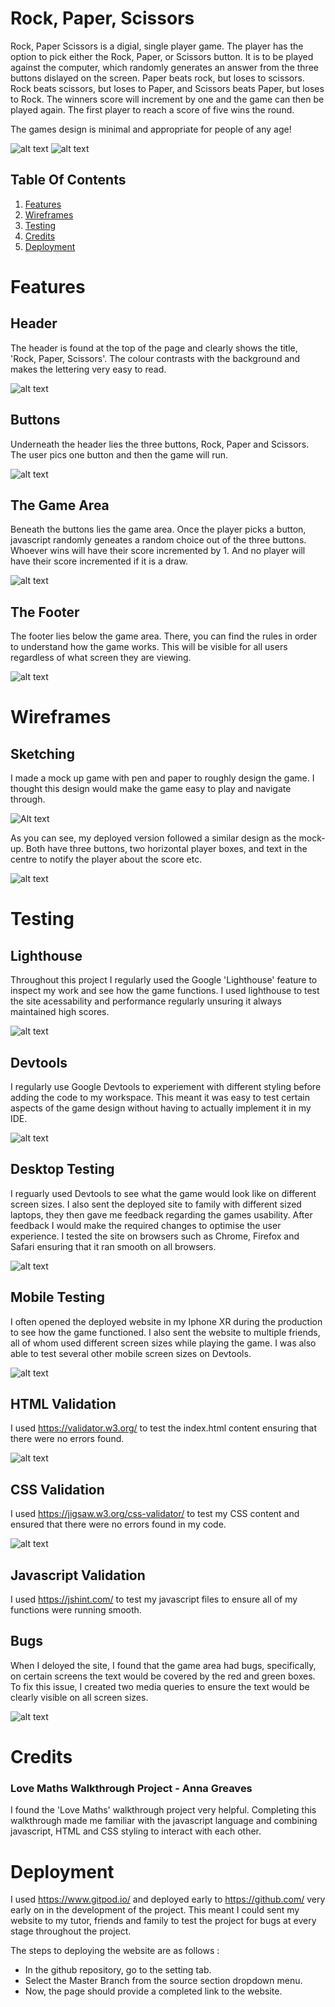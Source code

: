 # Rock, Paper, Scissors



Rock, Paper Scissors is a digial, single player game. The player has the option to pick either the Rock, Paper, or Scissors button. It is to be played against the computer, which randomly generates an answer from the three buttons dislayed on the screen. Paper beats rock, but loses to scissors. Rock beats scissors, but loses to Paper, and Scissors beats Paper, but loses to Rock. The winners score will increment by one and the game can then be played again. The first player to reach a score of five wins the round. 

The games design is minimal and appropriate for people of any age!


![alt text](container/image.png) ![alt text](container/image-1.png)



## Table Of Contents 

1. [Features](#features)
2. [Wireframes](#wireframes)
3. [Testing](#testing)
4. [Credits](#credits)
5. [Deployment](#deployment)



# Features 

Header 
-
The header is found at the top of the page and clearly shows the title, 'Rock, Paper, Scissors'. The colour contrasts with the background and makes the lettering very easy to read. 

![alt text](container/image-2.png)



Buttons 
-
Underneath the header lies the three buttons, Rock, Paper and Scissors.  The user pics one button and then the game will run.

![alt text](container/image-3.png)


The Game Area 
-
Beneath the buttons lies the game area. Once the player picks a button, javascript randomly geneates a random choice out of the three buttons. Whoever wins will have their score incremented by 1. And no player will have their score incremented if it is a draw.

![alt text](container/image-4.png)



The Footer 
-
The footer lies below the game area. There, you can find the rules in order to understand how the game works. This will be visible for all users regardless of what screen they are viewing.

![alt text](container/image-5.png)


# Wireframes 
Sketching
-
I made a mock up game with pen and paper to roughly design the game. I thought this design would make the game easy to play and navigate through.

![Alt text](container/image-999.png)


As you can see, my deployed version followed a similar design as the mock-up. Both have three buttons, two horizontal player boxes, and text in the centre to notify the player about the score etc.

![alt text](container/image-14.png)


# Testing 

Lighthouse
-
Throughout this project I regularly used the Google 'Lighthouse' feature to inspect my work and see how the game functions. I used lighthouse to test the site acessability and performance regularly unsuring it always maintained high scores.

![alt text](container/image-6.png)



Devtools
-
I regularly use Google Devtools to experiement with different styling before adding the code to my workspace. This meant it was easy to test certain aspects of the game design without having to actually implement it in my IDE.

![alt text](container/image-7.png)



Desktop Testing
-
I reguarly used Devtools to see what the game would look like on different screen sizes. I also sent the deployed site to family with different sized laptops, they then gave me feedback regarding the games usability. After feedback I would make the required changes to optimise the user experience. I tested the site on browsers such as Chrome, Firefox and Safari ensuring that it ran smooth on all browsers.

![alt text](container/image-8.png)


Mobile Testing
- 
I often opened the deployed website in my Iphone XR during the production to see how the game functioned. I also sent the website to multiple friends, all of whom used different screen sizes while playing the game. I was also able to test several other mobile screen sizes on Devtools.

![alt text](container/image-9.png)

HTML Validation 
-
I used https://validator.w3.org/ to test the index.html content ensuring that there were no errors found.

![alt text](container/image-10.png)

CSS Validation 
-
I used https://jigsaw.w3.org/css-validator/ to test my CSS content and ensured that there were no errors found in my code.

![alt text](container/image-11.png)

Javascript Validation 
-
I used https://jshint.com/ to test my javascript files to ensure all of my functions were running smooth.


Bugs 
- 
When I deloyed the site, I found that the game area had bugs, specifically, on certain screens the text would be covered by the red and green boxes. To fix this issue, I created two media queries to ensure the text would be clearly visible on all screen sizes.

![alt text](container/image-13.png)



# Credits

### Love Maths Walkthrough Project - Anna Greaves

I found the 'Love Maths' walkthrough project very helpful. Completing this walkthrough made me familiar with the javascript language and combining javascript, HTML and CSS styling to interact with each other.



# Deployment 


I used https://www.gitpod.io/ and deployed early to https://github.com/ very early on in the development of the project. This meant I could sent my website to my tutor, friends and family to test the project for bugs at every stage throughout the project.

The steps to deploying the website are as follows :
 - In the github repository, go to the setting tab.
 - Select the Master Branch from the source section dropdown menu.
 - Now, the page should provide a completed link to the website.








